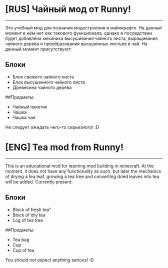 # [RUS] Чайный мод от Runny!


---


Это учебный мод для познания модостроения в майнкрафте. На данный момент в нём нет как такового функционала, однако в последствии будет добавлена механика высушивания чайного листа,
выращивания чайного дерева и преобразования высушенных листьев в чай. На данный момент присутствуют: <br>


## Блоки
- Блок свежего чайного листа
- Блок высушенного чайного листа
- Древесина чайного дерева


##Предметы:
- Чайный пакетик
- Чашка
- Чашка чая


Не следует ожидать чего-то серьезного! :D <br>


# [ENG] Tea mod from Runny!


---


This is an educational mod for learning mod building in minecraft. At the moment, it does not have any functionality as such, but later the mechanics of drying a tea leaf,
growing a tea tree and converting dried leaves into tea will be added. Currently present: <br>


## Блоки
- Block of fresh tea"
- Block of dry tea
- Log of tea tree


##Предметы:
- Tea bag
- Cup
- Cup of tea


You should not expect anything serious! :D